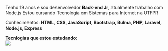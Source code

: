 
 
<p> Tenho 19 anos e sou desenvolvedor <strong>Back-end Jr</strong>, 
  atualmente trabalho com Node.js 
  Estou cursando Tecnologia em Sistemas para Internet na UTFPR
</p>

<p align="left">
  Conhecimentos: <strong>HTML, CSS, JavaScript, Bootstrap, Bulma, PHP, Laravel, Node.js, Express </strong>
</p>

  <strong align="left"> Tecnlogias que estou estudando: </strong>
  <br>
    <img src="https://img.icons8.com/color/48/000000/nodejs.png"/> 


<!--<p align="left">
  <a href="https://www.instagram.com/iuricode/" alt="Instagram">
  <img src="https://img.shields.io/badge/-Instagram-DF0174?style=for-the-badge&logo=instagram&logoColor=white&link=https://www.instagram.com/iuricoding/"/></a>
  
<!--  <a href="https://www.linkedin.com/in/iuricode" alt="Linkedin">
  <img src="https://img.shields.io/badge/-Linkedin-0e76a8?style=for-the-badge&logo=Linkedin&logoColor=white&link=https://www.linkedin.com/in/iuricode" /></a>

 <!-- <a href="https://www.facebook.com/exudojazz/" alt="Facebook">
  <img src="https://img.shields.io/badge/-Facebook-3b5998?style=for-the-badge&logo=facebook&logoColor=white&link=https://www.facebook.com/exudojazz/"/></a>
-->
